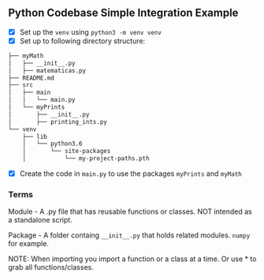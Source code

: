 ## Python Codebase Simple Integration Example

- [x] Set up the `venv` using `python3 -m venv venv`
- [x] Set up to following directory structure:

``` bash
├── myMath
│   ├── __init__.py
│   ├── matematicas.py
├── README.md
├── src
│   ├── main
│   │   └── main.py
│   └── myPrints
│       ├── __init__.py
│       ├── printing_ints.py
└── venv
    ├── lib
    │   └── python3.6
    │       └── site-packages
    │           └── my-project-paths.pth
```

- [x] Create the code in `main.py` to use the packages `myPrints` and `myMath`


### Terms

Module - A .py file that has reusable functions or classes. NOT intended as a standalone script.

Package - A folder containg `__init__.py` that holds related modules. `numpy` for example.

NOTE: When importing you import a function or a class at a time. Or use * to grab all functions/classes.
